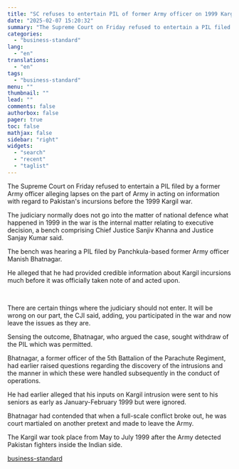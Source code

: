 ```yaml
---
title: "SC refuses to entertain PIL of former Army officer on 1999 Kargil war"
date: "2025-02-07 15:20:32"
summary: "The Supreme Court on Friday refused to entertain a PIL filed by a former Army officer alleging lapses on the part of Army in acting on information with regard to Pakistan's incursions before the 1999 Kargil war. The judiciary normally does not go into the matter of national defence what..."
categories:
  - "business-standard"
lang:
  - "en"
translations:
  - "en"
tags:
  - "business-standard"
menu: ""
thumbnail: ""
lead: ""
comments: false
authorbox: false
pager: true
toc: false
mathjax: false
sidebar: "right"
widgets:
  - "search"
  - "recent"
  - "taglist"
---
```


The Supreme Court on Friday refused to entertain a PIL filed by a former Army officer alleging lapses on the part of Army in acting on information with regard to Pakistan's incursions before the 1999 Kargil war.

The judiciary normally does not go into the matter of national defence what happened in 1999 in the war is the internal matter relating to executive decision, a bench comprising Chief Justice Sanjiv Khanna and Justice Sanjay Kumar said.

The bench was hearing a PIL filed by Panchkula-based former Army officer Manish Bhatnagar.

He alleged that he had provided credible information about Kargil incursions much before it was officially taken note of and acted upon.

 

There are certain things where the judiciary should not enter. It will be wrong on our part, the CJI said, adding, you participated in the war and now leave the issues as they are.

Sensing the outcome, Bhatnagar, who argued the case, sought withdraw of the PIL which was permitted.

Bhatnagar, a former officer of the 5th Battalion of the Parachute Regiment, had earlier raised questions regarding the discovery of the intrusions and the manner in which these were handled subsequently in the conduct of operations.

He had earlier alleged that his inputs on Kargil intrusion were sent to his seniors as early as January-February 1999 but were ignored.

Bhatnagar had contended that when a full-scale conflict broke out, he was court martialed on another pretext and made to leave the Army.

The Kargil war took place from May to July 1999 after the Army detected Pakistan fighters inside the Indian side.

[business-standard](https://www.business-standard.com/india-news/sc-refuses-to-entertain-pil-of-former-army-officer-on-1999-kargil-war-125020700630_1.html)

